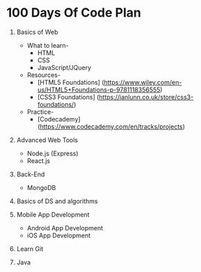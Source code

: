 # 100 Days Of Code Plan

1. Basics of Web
    - What to learn-
        * HTML
        * CSS
        * JavaScript/JQuery
    - Resources-
        * [HTML5 Foundations] (https://www.wiley.com/en-us/HTML5+Foundations-p-9781118356555)
        * [CSS3 Foundations] (https://ianlunn.co.uk/store/css3-foundations/)
    - Practice-
        * [Codecademy] (https://www.codecademy.com/en/tracks/projects)

2. Advanced Web Tools
    * Node.js (Express)
    * React.js
3. Back-End
    * MongoDB
4. Basics of DS and algorithms
5. Mobile App Development
    * Android App Development
    * iOS App Development
6. Learn Git
7. Java